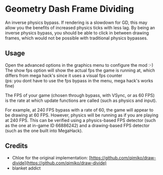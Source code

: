 # Geometry Dash Frame Dividing

An inverse physics bypass. If rendering is a slowdown for GD, this may allow you the benefits of increased physics ticks with less lag. By being an inverse physics bypass, you should be able to click in between drawing frames, which would not be possible with traditional physics bypasses.

## Usage

Open the advanced options in the graphics menu to configure the mod :-) \
The show fps option will show the actual fps the game is running at, which differs from mega hack's since it uses a visual fps counter \
(ps: you dont have to use the fps bypass in the menu, mega hack's works fine)

The FPS of your game (chosen through bypass, with VSync, or as 60 FPS) is the rate at which update functions are called (such as physics and input).

For example, at 240 FPS bypass with a rate of 60, the game will appear to be drawing at 60 FPS. However, physics will be running as if you are playing at 240 FPS. This can be verified using a physics-based FPS detector (such as the one at in-game ID 66886242) and a drawing-based FPS detector (such as the one built into MegaHack).

## Credits
* Chloe for the original implementation: [https://github.com/qimiko/draw-divide](https://github.com/qimiko/draw-divide)
* blanket addict